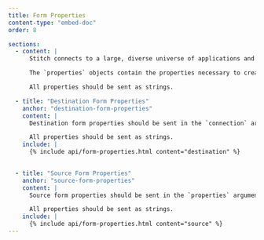 ```yaml
---
title: Form Properties
content-type: "embed-doc"
order: 8

sections:
  - content: |
      Stitch connects to a large, diverse universe of applications and data warehouses, each of which is configured differently.

      The `properties` objects contain the properties necessary to create a source or destination object. These properties can also be found in the destination and source's report card `step: form`.

      All properties should be sent as strings.

  - title: "Destination Form Properties"
    anchor: "destination-form-properties"
    content: |
      Destination form properties should be sent in the `connection` argument when using the [Create a Destination endpoint]({{ page.anchors.core-objects.destinations.create-a-destination }}). 

      All properties should be sent as strings.
    include: |
      {% include api/form-properties.html content="destination" %}
      

  - title: "Source Form Properties"
    anchor: "source-form-properties"
    content: |
      Source form properties should be sent in the `properties` argument when using the [Create a Source endpoint]({{ page.anchors.core-objects.sources.create-a-source }}).

      All properties should be sent as strings.
    include: |
      {% include api/form-properties.html content="source" %}
---
```



